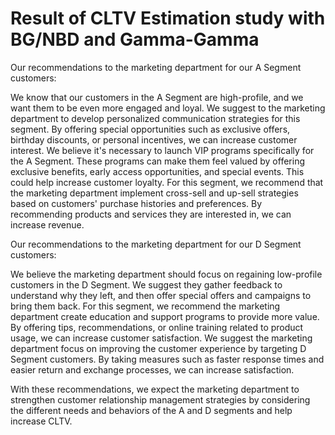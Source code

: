 # Result of CLTV Estimation study with BG/NBD and Gamma-Gamma

Our recommendations to the marketing department for our A Segment customers:

We know that our customers in the A Segment are high-profile, and we want them to be even more engaged and loyal. We suggest to the marketing department to develop personalized communication strategies for this segment. By offering special opportunities such as exclusive offers, birthday discounts, or personal incentives, we can increase customer interest.
We believe it's necessary to launch VIP programs specifically for the A Segment. These programs can make them feel valued by offering exclusive benefits, early access opportunities, and special events. This could help increase customer loyalty.
For this segment, we recommend that the marketing department implement cross-sell and up-sell strategies based on customers' purchase histories and preferences. By recommending products and services they are interested in, we can increase revenue.

Our recommendations to the marketing department for our D Segment customers:

We believe the marketing department should focus on regaining low-profile customers in the D Segment. We suggest they gather feedback to understand why they left, and then offer special offers and campaigns to bring them back.
For this segment, we recommend the marketing department create education and support programs to provide more value. By offering tips, recommendations, or online training related to product usage, we can increase customer satisfaction.
We suggest the marketing department focus on improving the customer experience by targeting D Segment customers. By taking measures such as faster response times and easier return and exchange processes, we can increase satisfaction.

With these recommendations, we expect the marketing department to strengthen customer relationship management strategies by considering the different needs and behaviors of the A and D segments and help increase CLTV.
